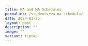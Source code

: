 ```yaml
---
title: WA and MA Schedules
permalink: /students/wa-ma-schedule/
date: 2024-01-25
layout: post
description: ""
image: ""
variant: tiptap
---
```

